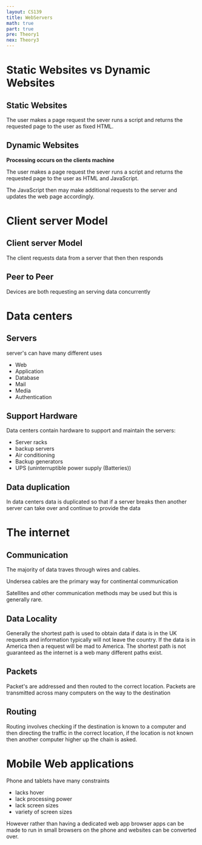 ```yaml
---
layout: CS139
title: WebServers
math: true
part: true
pre: Theory1
nex: Theory3
---
```


# Static Websites vs Dynamic Websites

## Static Websites

The user makes a page request the sever runs a script and returns the requested page to the user as fixed HTML.

## Dynamic Websites

__Processing occurs on the clients machine__

The user makes a page request the sever runs a script and returns the requested page to the user as HTML and JavaScript.

The JavaScript then may make additional requests to the server and updates
the web page accordingly.

# Client server Model

## Client server Model
    
The client requests data from a server that then then responds

## Peer to Peer

Devices are both requesting an serving data concurrently 

# Data centers

## Servers

server's can have many different uses

* Web
* Application
* Database
* Mail
* Media
* Authentication

## Support Hardware

Data centers contain hardware to support and maintain the servers:

* Server racks
* backup servers
* Air conditioning
* Backup generators
* UPS (uninterruptible power supply (Batteries))

## Data duplication

In data centers data is duplicated so that if a server breaks then another
server can take over and continue to provide the data

# The internet

## Communication
The majority of data traves through wires and cables.

Undersea cables are the primary way for continental communication

Satellites and other communication methods may be used but this is generally rare.

## Data Locality
Generally the shortest path is used to obtain data if data is in the UK requests and information typically will not leave the country. If the data is in America then a request will be mad to America. The shortest path is not guaranteed as the internet is a web many different paths exist.

## Packets

Packet's are addressed and then routed to the correct location. Packets are transmitted across many computers on the way to the destination

## Routing

Routing involves checking if the destination is known to a computer and then directing the traffic in the correct location, if the location is not known then another computer higher up the chain is asked.

# Mobile Web applications

Phone and tablets have many constraints
* lacks hover
* lack processing power
* lack screen sizes
* variety of screen sizes

However rather than having a dedicated web app browser apps can be made 
to run in small browsers on the phone and websites can be converted over.